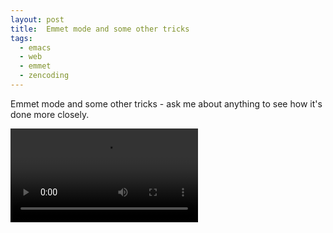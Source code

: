```yaml
---
layout: post
title:  Emmet mode and some other tricks
tags:
  - emacs
  - web
  - emmet
  - zencoding
---
```


Emmet mode and some other tricks - ask me about anything to see how it's done more closely.

<video controls autoplay>
  <source src="/public/videos/762137254001160192.mp4" type="video/mp4">
    Sorry your browser does not support the video tag, maybe time to upgrade?
</video>
